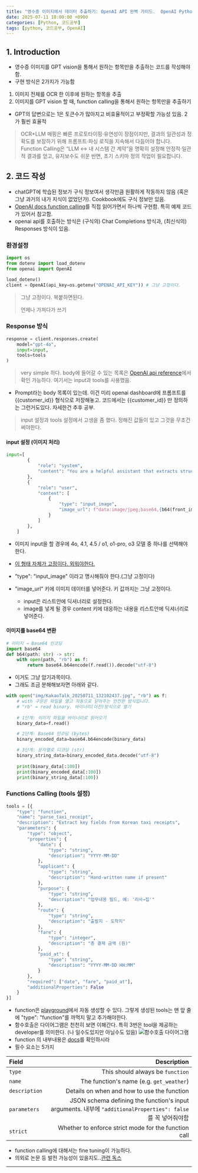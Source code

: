 ```yaml
---
title: "영수증 이미지에서 데이터 추출하기: OpenAI API 완벽 가이드.  OpenAI Python Snippets for image processing and Function calling"
date: 2025-07-11 18:00:00 +0900
categories: [Python, 코드공부]
tags: [python, 코드공부, OpenAI]
--- 
```


## 1. Introduction
- 영수증 이미지를 GPT vision을 통해서 원하는 항목만을 추출하는 코드를 작성해야함.
- 구현 방식은 2가지가 가능함
1. 이미지 전체를 OCR 한 이후에 원하는 항목을 추출
2. 이미지를 GPT vision 할 때, function calling을 통해서 원하는 항목만을 추출하기
- GPT의 답변으로는 1은 토큰수가 많아지고 비효율적이고 부정확할 가능성 있음. 2가 훨씬 효율적
> OCR+LLM 매핑은 빠른 프로토타이핑·유연성이 장점이지만, 결과의 일관성과 정확도를 보장하기 위해 프롬프트·파싱 로직을 지속해서 다듬어야 합니다.
> Function Calling은 “LLM ↔ 내 시스템 간 계약”을 명확히 설정해 안정적·일관적 결과를 얻고, 유지보수도 쉬운 반면, 초기 스키마 정의 작업이 필요합니다.

## 2. 코드 작성
- chatGPT에 학습된 정보가 구식 정보여서 생각만큼 원활하게 작동하지 않음 (혹은 그냥 과거의 내가 지식이 없었던가). Cookbook에도 구식 정보만 있음.
- [OpenAI docs function calling](https://platform.openai.com/docs/guides/function-calling?api-mode=responses&example=get-weather)를 직접 읽어가면서 하나씩 구현함. 특히 예제 코드가 있어서 참고함.
- openai api를 호출하는 방식은 (구식의) Chat Completions 방식과, (최신식의) Responses 방식이 있음. 

### 환경설정
```python
import os
from dotenv import load_dotenv
from openai import OpenAI

load_dotenv()
client = OpenAI(api_key=os.getenv("OPENAI_API_KEY")) # 그냥 고정이다.
```
> 그냥 고정이다. 복붙하면된다. 
> 
> 언제나 가져다가 쓰기

### Response 방식
```python
response = client.responses.create(
    model="gpt-4o",
    input=input,
    tools=tools
)
```
> very simple 하다.
> body에 들어갈 수 있는 목록은 [OpenAI api reference](https://platform.openai.com/docs/api-reference/responses/create)에서 확인 가능하다. 여기서는 input과 tools를 사용했음.
- Prompt라는 body 목록이 있는데. 이건 미리 openai dashboard에 프롬프트를 {{customer_id}} 형식으로 저장해놓고. 코드에서는 {{customer_id}} 만 정의하는 그런거도있다. 자세한건 추후 공부.

> input 설정과 tools 설정에서 고생을 좀 했다. 정해진 값들이 있고 그것을 무조건 써야한다.


#### input 설정 (이미지 처리)
```python
input=[
        {
            "role": "system",
            "content": "You are a helpful assistant that extracts structured data from Korean taxi receipts."
        },
        {
            "role": "user",
            "content": [
                {
                    "type": "input_image",
                    "image_url": f"data:image/jpeg;base64,{b64(front_img)}"
                }
            ]
        },
    ]
```
- 이미지 input을 할 경우에 4o, 4.1, 4.5 / o1, o1-pro, o3 모델 중 하나를 선택해야 한다.

- [이 형태 자체가 고정이다. 외워야한다.](https://platform.openai.com/docs/guides/images-vision?api-mode=responses&format=base64-encoded)
- "type": "input_image" 이라고 명시해줘야 한다.(그냥 고정이다)
- "image_url" 키에 이미지 데이터를 넣어준다. 키 값까지는 그냥 고정이다.
  - input은 리스트안에 딕셔너리로 설정한다.
  - image를 넣게 될 경우 content 키에 대응하는 내용을 리스트안에 딕셔너리로 넣어준다.

#### 이미지를 base64 변환
```python
# 이미지 → Base64 인코딩
import base64
def b64(path: str) -> str:
    with open(path, "rb") as f:
        return base64.b64encode(f.read()).decode("utf-8")
```
- 이거도 그냥 암기과목이다.
- 그래도 조금 분해해보자면 아래와 같다.

```python
with open("img/KakaoTalk_20250711_132102437.jpg", "rb") as f:
    # with 구문은 파일을 열고 자동으로 닫아주는 안전한 방식입니다.
    # "rb" = read binary. 바이너리(이진)방식으로 열기
    
    # 1단계: 이미지 파일을 바이너리로 읽어오기
    binary_data=f.read() 

    # 2단계: Base64 인코딩 (bytes)
    binary_encoded_data=base64.b64encode(binary_data)

    # 3단계: 문자열로 디코딩 (str)
    binary_string_data=binary_encoded_data.decode("utf-8")
    
    print(binary_data[:100])
    print(binary_encoded_data[:100])
    print(binary_string_data[:100])
```

### Functions Calling (tools 설정)
```python
tools = [{
    "type": "function",
    "name": "parse_taxi_receipt",
    "description": "Extract key fields from Korean taxi receipts",
    "parameters": {
        "type": "object",
        "properties": {
            "date": {
                "type": "string",
                "description": "YYYY-MM-DD"
            },
            "applicant": {
                "type": "string",
                "description": "Hand-written name if present"
            },
            "purpose": {
                "type": "string",
                "description": "업무내용 필드, 예: '리사→집'"
            },
            "route": {
                "type": "string",
                "description": "출발지 - 도착지"
            },
            "fare": {
                "type": "integer",
                "description": "총 결제 금액 (원)"
            },
            "paid_at": {
                "type": "string",
                "description": "YYYY-MM-DD HH:MM"
            }
        },
        "required": ["date", "fare", "paid_at"],
        "additionalProperties": False
    }
}]
```

- function은 [playground](https://platform.openai.com/playground/prompts)에서 자동 생성할 수 있다. 그렇게 생성된 tools는 맨 앞 줄에 "type": "function"를 까먹지 말고 추가해야한다.
- 함수호출은 다이어그램은 천천히 보면 이해간다. 특히 3번은 tool을 제공하는 developer를 의미한다. (나 일수도있지만 아닐수도 있음)
![함수호출 다이어그램](https://cdn.openai.com/API/docs/images/function-calling-diagram-steps.png)
- function 의 내부내용은 [docs](https://platform.openai.com/docs/guides/function-calling?api-mode=responses&strict-mode=enabled#defining-functions)를 확인하시라
- 필수 요소는 5가지

| Field         |                                                                                                  Description |
| :------------ | -----------------------------------------------------------------------------------------------------------: |
| `type`        |                                                                             This should always be `function` |
| `name`        |                                                                     The function's name (e.g. `get_weather`) |
| `description` |                                                                  Details on when and how to use the function |
| `parameters`  | JSON schema defining the function's input arguments. 내부에 `"additionalProperties": false` 를 꼭 넣어줘야함 |
| `strict`      |                                                         Whether to enforce strict mode for the function call |

- function calling에 대해서는 fine tuning이 가능하다.
- 의외로 논문 등 발전 가능성이 있을지도..[관련 독스](https://cookbook.openai.com/examples/fine_tuning_for_function_calling)




---